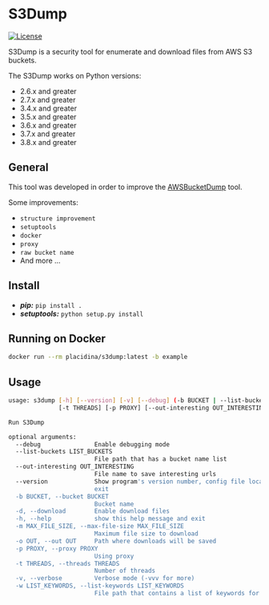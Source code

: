 # S3Dump

[![License](https://img.shields.io/badge/license-MIT-green.svg)](https://github.com/Placidina/s3dump/blob/master/LICENSE)

S3Dump is a security tool for enumerate and download files from AWS S3 buckets.

The S3Dump works on Python versions:

- 2.6.x and greater
- 2.7.x and greater
- 3.4.x and greater
- 3.5.x and greater
- 3.6.x and greater
- 3.7.x and greater
- 3.8.x and greater

## General

This tool was developed in order to improve the [AWSBucketDump](https://github.com/jordanpotti/AWSBucketDump) tool.

Some improvements:

- `structure improvement`
- `setuptools`
- `docker`
- `proxy`
- `raw bucket name`
- And more ...

## Install

- ***pip:*** `pip install .`
- ***setuptools:*** `python setup.py install`

## Running on Docker

```sh
docker run --rm placidina/s3dump:latest -b example
```

## Usage

```sh
usage: s3dump [-h] [--version] [-v] [--debug] (-b BUCKET | --list-buckets LIST_BUCKETS) [-d] [-o OUT] [-w LIST_KEYWORDS] [-m MAX_FILE_SIZE]
              [-t THREADS] [-p PROXY] [--out-interesting OUT_INTERESTING]

Run S3Dump

optional arguments:
  --debug               Enable debugging mode
  --list-buckets LIST_BUCKETS
                        File path that has a bucket name list
  --out-interesting OUT_INTERESTING
                        File name to save interesting urls
  --version             Show program's version number, config file location, configured module search path, module location, executable location and
                        exit
  -b BUCKET, --bucket BUCKET
                        Bucket name
  -d, --download        Enable download files
  -h, --help            show this help message and exit
  -m MAX_FILE_SIZE, --max-file-size MAX_FILE_SIZE
                        Maximum file size to download
  -o OUT, --out OUT     Path where downloads will be saved
  -p PROXY, --proxy PROXY
                        Using proxy
  -t THREADS, --threads THREADS
                        Number of threads
  -v, --verbose         Verbose mode (-vvv for more)
  -w LIST_KEYWORDS, --list-keywords LIST_KEYWORDS
                        File path that contains a list of keywords for grep
```
